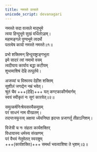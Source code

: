 ```yaml
---
title: नमस्ते वत्सले
unicode_script: devanagari
---
```


नमस्ते सदा वत्सले मातृभूमे  
त्वया हिन्दुभूमे सुखं वर्धितोऽहम्।  
महामङ्गले पुण्यभूमे त्वदर्थे  
पतत्वेष कायो नमस्ते नमस्ते॥१॥

प्रभो शक्तिमन् हिन्दुराष्ट्राङ्गभूता  
इमे सादरं त्वां नमामो वयम्  
त्वदीयाय कार्याय बद्धा कटीयम्  
शुभामाशिषं देहि तत्पूर्तये।

अजय्यां च विश्वस्य देहीश शक्तिम्  
सुशीलं जगद्येन नम्रं भवेत्।  
श्रुतं चैव +++(देहि)+++ यत् कण्टकाकीर्णमार्गम्  
स्वयं स्वीकृतं नः सुगं कारयेत्॥२॥

समुत्कर्षनिःश्रेयसस्यैकमुग्रम्  
परं साधनं नाम वीरव्रतम्।  
तदन्तःस्फुरत्व् अक्षया ध्येयनिष्ठा
हृदन्तः प्रजागर्तु तीव्राऽनिशम्।

विजेत्री च नः संहता कार्यशक्तिर्  
विधायास्य धर्मस्य संरक्षणम्  
परं वैभवं नेतुमेतत् स्वराष्ट्रम्  
+++(कार्यशक्तिः)+++ समर्था भवत्वाशिषा ते भृशम्॥३॥ 